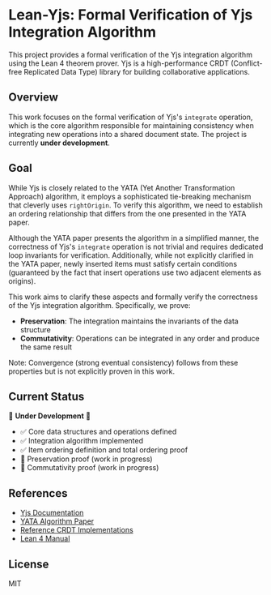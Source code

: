 # Lean-Yjs: Formal Verification of Yjs Integration Algorithm

This project provides a formal verification of the Yjs integration algorithm using the Lean 4 theorem prover. Yjs is a high-performance CRDT (Conflict-free Replicated Data Type) library for building collaborative applications.

## Overview

This work focuses on the formal verification of Yjs's `integrate` operation, which is the core algorithm responsible for maintaining consistency when integrating new operations into a shared document state. The project is currently **under development**.

## Goal

While Yjs is closely related to the YATA (Yet Another Transformation Approach) algorithm, it employs a sophisticated tie-breaking mechanism that cleverly uses `rightOrigin`. To verify this algorithm, we need to establish an ordering relationship that differs from the one presented in the YATA paper.

Although the YATA paper presents the algorithm in a simplified manner, the correctness of Yjs's `integrate` operation is not trivial and requires dedicated loop invariants for verification. Additionally, while not explicitly clarified in the YATA paper, newly inserted items must satisfy certain conditions (guaranteed by the fact that insert operations use two adjacent elements as origins).

This work aims to clarify these aspects and formally verify the correctness of the Yjs integration algorithm. Specifically, we prove:

- **Preservation**: The integration maintains the invariants of the data structure
- **Commutativity**: Operations can be integrated in any order and produce the same result

Note: Convergence (strong eventual consistency) follows from these properties but is not explicitly proven in this work.

## Current Status

🚧 **Under Development** 🚧

- ✅ Core data structures and operations defined
- ✅ Integration algorithm implemented
- ✅ Item ordering definition and total ordering proof
- 🔄 Preservation proof (work in progress)
- 🔄 Commutativity proof (work in progress)

## References

- [Yjs Documentation](https://docs.yjs.dev/)
- [YATA Algorithm Paper](https://www.researchgate.net/publication/310212186_Near_Real-Time_Peer-to-Peer_Shared_Editing_on_Extensible_Data_Types)
- [Reference CRDT Implementations](https://github.com/josephg/reference-crdts)
- [Lean 4 Manual](https://leanprover.github.io/lean4/doc/)

## License

MIT
